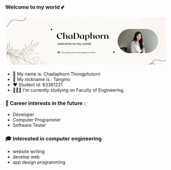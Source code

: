 ### Welcome to my world 💕

<p align="left">
<a href="#">
    <img src="svg/TM.svg" style="vertical-align:top; margin:6px 4px">
  </a>  

</p>

- 🌻 My name is: Chadaphorn Thongphutorn 
- 🍉 My nickname is : Tangmo
- ❤️ Student id: 63361221
- 👩🏻‍💻 I'm currently studying on Faculty of Engineering.

### 💼 Career interests in the future :
 * Developer
 * Computer Programmer
 * Software Tester

### 🎓 Interested in computer engineering 
  * website writing 
  * develop web
  * app design programming
 



